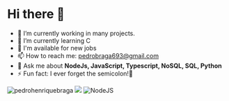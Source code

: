 # Hi there 👋

- 🔭 I’m currently working in many projects.
- 🌱 I’m currently learning C
- 💼 I'm available for new jobs
- 📫 How to reach me: [pedrobraga693@gmail.com](mailto:pedrobraga693@gmail.com)
- 💬 Ask me about **NodeJs, JavaScript, Typescript, NoSQL, SQL, Python**
- ⚡ Fun fact: I ever forget the semicolon!🤣

<img src="https://github-readme-stats.vercel.app/api?username=pedrohenriquebraga&show_icons=true" alt="pedrohenriquebraga"/> 
<img src="https://github-readme-stats.vercel.app/api/top-langs/?username=pedrohenriquebraga" />
<img alt="NodeJS" src="https://img.shields.io/badge/node.js-%2343853D.svg?&style=for-the-badge&logo=node.js&logoColor=white"/>
